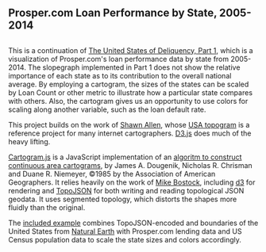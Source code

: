 ## Prosper.com Loan Performance by State, 2005-2014
## 
 
This is a continuation of [The United States of Deliquency, Part
1](http://bit.ly/usd-part1), which is a visualization of Prosper.com's loan
performance data by state from 2005-2014. The slopegraph implemented in Part 1
does not show the relative importance of each state as to its contribution to
the overall national average. By employing a cartogram, the sizes of the states
can be scaled by Loan Count or other metric to illustrate how a particular state
compares with others. Also, the cartogram gives us an opportunity to use colors
for scaling along another variable, such as the loan default rate.

This project builds on the work of [Shawn
Allen](http://secularproducts.com/work/), whose [USA
topogram](https://github.com/shawnbot/topogram) is a reference project for many
internet cartographers. [D3.js](http://d3js.org) does much of the heavy lifting.

[Cartogram.js](./cartogram.js) is a JavaScript implementation of an [algoritm to construct continuous area
cartograms](http://lambert.nico.free.fr/tp/biblio/Dougeniketal1985.pdf), by
James A. Dougenik, Nicholas R. Chrisman and Duane R. Niemeyer, ©1985 by the
Association of American Geographers. It relies heavily on the work of [Mike
Bostock](https://bost.ocks.org/mike/), including
[d3](http://github.com/mbostock/d3) for rendering and
[TopoJSON](http://github.com/mbostock/topojson) for both writing and reading
topological JSON geodata. It uses segmented topology, which distorts the shapes more fluidly than the original.

The [included
example](https://github.com/shawnbot/d3-cartogram/blob/master/index.html)
combines TopoJSON-encoded and boundaries of the United States from [Natural
Earth](http://www.naturalearthdata.com/downloads/110m-cultural-vectors/) with Prosper.com lending data and US Census population data to scale the state sizes and colors accordingly.


